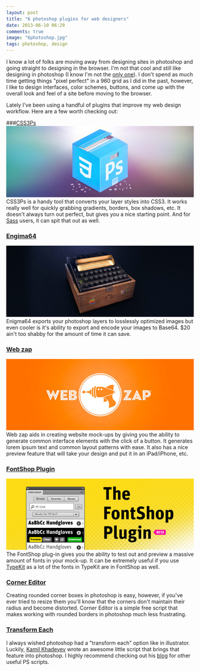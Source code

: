 ```yaml
---
layout: post
title: "6 photoshop plugins for web designers"
date: 2013-06-10 06:29
comments: true
image: "6photoshop.jpg"
tags: photoshop, design
---
```


I know a lot of folks are moving away from designing sites in photoshop and going straight to designing in the browser. I'm not that cool and still like designing in photoshop (I know I'm not the [only one](http://www.sazzy.co.uk/2012/02/why-i-cant-design-in-the-browser/)).  I don't spend as much time getting things "pixel perfect" in a 960 grid as I did in the past, however, I like to design interfaces, color schemes, buttons, and come up with the overall look and feel of a site before moving to the browser.

Lately I've been using a handful of plugins that improve my web design workflow. Here are a few worth checking out:

###[CSS3Ps](http://css3ps.com)
<a href="http://css3ps.com"><img src="/images/css3ps.jpg" alt="CSS3PS"></a>
CSS3Ps is a handy tool that converts your layer styles into CSS3. It works really well for quickly grabbing gradients, borders, box shadows, etc. It doesn't always turn out perfect, but gives you a nice starting point.  And for [Sass](http://sass-lang.com "Sass") users, it can spit that out as well.

### [Engima64](http://getenigma64.com)
<a href="http://getenigma64.com"><img src="/images/enigma64.jpg" alt="Enigma 64"></a>
Enigma64 exports your photoshop layers to losslessly optimized images but even cooler is it's ability to export and encode your images to Base64.  $20 ain't too shabby for the amount of time it can save.

### [Web zap](http://webzap.uiparade.com)
<a href="http://webzap.uiparade.com"><img src="/images/webzap.jpg" alt="Web zap"></a>
Web zap aids in creating website mock-ups by giving you the ability to generate common interface elements with the click of a button.  It generates lorem ipsum text and common layout patterns with ease. It also has a nice preview feature that will take your design and put it in an iPad/iPhone, etc.

### [FontShop Plugin](http://www.fontshop.com/plugin)
<a href="http://www.fontshop.com/plugin"><img src="/images/fontshop.jpg" alt="FontShop"></a>
The FontShop plug-in gives you the ability to test out and preview a massive amount of fonts in your mock-up. It can be extremely useful if you use [TypeKit](http://typekit.com "TypeKit") as a lot of the fonts in TypeKit are in FontShop as well.

### [Corner Editor](http://photoshopscripts.wordpress.com/2013/02/03/corner-editor-photoshop-script/)
Creating rounded corner boxes in photoshop is easy, however, if you've ever tried to resize them you'll know that the corners don't maintain their radius and become distorted.  Corner Editor is a simple free script that makes working with rounded borders in photoshop much less frustrating.

### [Transform Each](http://blog.kam88.com/en/transform-each-beta-script.html)
I always wished photoshop had a "transform each" option like in illustrator. Luckily, [Kamil Khadeyev](http://blog.kam88.com/) wrote an awesome little script that brings that feature into photoshop. I highly recommend checking out his [blog](http://blog.kam88.com "Kamil Khadeyev") for other useful PS scripts.